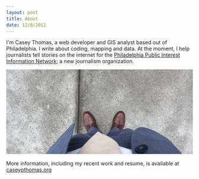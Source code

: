```yaml
---
layout: post
title: About
date: 12/8/2012
---
```

I'm Casey Thomas, a web developer and GIS analyst based out of Philadelphia. I write about coding, mapping and data. At the moment, I help journalists tell stories on the internet for the <a href="http://www.ppiin.org">Philadelphia Public Interest Information Network</a>; a new journalism organization.

!["My fancy shoes."](/../img/about.png)

More information, including my recent work and resume, is available at [caseypthomas.org](http://www.caseypthomas.org)

